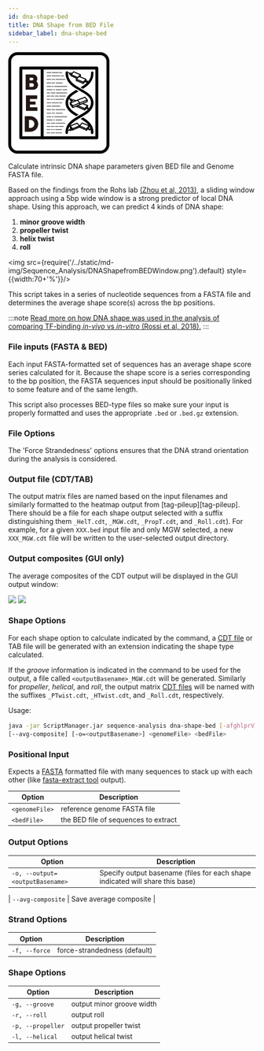 ```yaml
---
id: dna-shape-bed
title: DNA Shape from BED File
sidebar_label: dna-shape-bed
---
```


![dna-shape-bed](/../static/icons/Sequence_Analysis/DNAShapefromBED_square.svg)

Calculate intrinsic DNA shape parameters given BED file and Genome FASTA file.

Based on the findings from the Rohs lab [(Zhou et al, 2013)][rohs-paper], a sliding window approach using a 5bp wide window is a strong predictor of local DNA shape. Using this approach, we can predict 4 kinds of DNA shape:

1. **minor groove width**
2. **propeller twist**
3. **helix twist**
4. **roll**

<!--![DNA Shape Cheatsheet](IMGADDRESS) -->
<img src={require('/../static/md-img/Sequence_Analysis/DNAShapefromBEDWindow.png').default} style={{width:70+'%'}}/>

This script takes in a series of nucleotide sequences from a FASTA file and determines the average shape score(s) across the bp positions.

:::note
[Read more on how DNA shape was used in the analysis of comparing TF-binding _in-vivo_ vs _in-vitro_ (Rossi et al, 2018).][pb-exo-paper]
:::

### File inputs (FASTA & BED)
Each input FASTA-formatted set of sequences has an average shape score series calculated for it. Because the shape score is a series corresponding to the bp position, the FASTA sequences input should be positionally linked to some feature and of the same length.

This script also processes BED-type files so make sure your input is properly formatted and uses the appropriate `.bed` or `.bed.gz` extension.

### File Options
The 'Force Strandedness' options ensures that the DNA strand orientation during the analysis is considered. 

### Output file (CDT/TAB)
The output matrix files are named based on the input filenames and similarly formatted to the heatmap output from [tag-pileup][tag-pileup]. There should be a file for each shape output selected with a suffix distinguishing them `_HelT.cdt`, `_MGW.cdt`, `_PropT.cdt`, and `_Roll.cdt`). For example, for a given `XXX.bed` input file and only MGW selected, a new `XXX_MGW.cdt` file will be written to the user-selected output directory.

### Output composites (GUI only)
The average composites of the CDT output will be displayed in the GUI output window:

<div class="tutorial-img-flow-container">
  <img src={require('./img/DNAShapeBED_Chart-Roll.png').default} style={{width:50+'%'}} />
  <img src={require('./img/DNAShapeBED_Statistics-Roll.png').default} style={{width:50+'%'}} />
</div>

### Shape Options
For each shape option to calculate indicated by the command, a [CDT file][cdt-format] or TAB file will be generated with an extension indicating the shape type calculated.

If the *groove* information is indicated in the command to be used for the output, a file called `<outputBasename>_MGW.cdt` will be generated.
Similarly for *propeller*, *helical*, and *roll*, the output matrix [CDT files][cdt-format] will be named with the suffixes `_PTwist.cdt`, `_HTwist.cdt`, and `_Roll.cdt`, respectively.


Usage:
```bash
java -jar ScriptManager.jar sequence-analysis dna-shape-bed [-afghlprV]
[--avg-composite] [-o=<outputBasename>] <genomeFile> <bedFile>
```

### Positional Input

Expects a [FASTA][fasta-format] formatted file with many sequences to stack up with each other (like [fasta-extract tool][fasta-extract] output).

| Option | Description |
| ------ | ----------- |   
| `<genomeFile>` | reference genome FASTA file |
| `<bedFile>` | the BED file of sequences to extract |



### Output Options

| Option | Description |
| ------ | ----------- |
| `-o, --output=<outputBasename>` | Specify output basename (files for each shape indicated will share this base) |

| `--avg-composite` | Save average composite |


### Strand Options

| Option | Description |
| ------ | ----------- |
| `-f, --force` | force-strandedness (default) |

### Shape Options

| Option | Description |
| ------ | ----------- |
| `-g, --groove` | output minor groove width
| `-r, --roll` | output roll
| `-p, --propeller` | output propeller twist
| `-l, --helical` | output helical twist


[rohs-paper]:https://pubmed.ncbi.nlm.nih.gov/23703209/
[fasta-extract]:/docs/sequence-analysis/fasta-extract
[pb-exo-paper]:https://pubmed.ncbi.nlm.nih.gov/29563167/

[cdt-format]:/docs/References/file-formats#cdt
[bed-format]:/docs/References/file-formats#bed
[fasta-format]:/docs/References/file-formats#fasta
